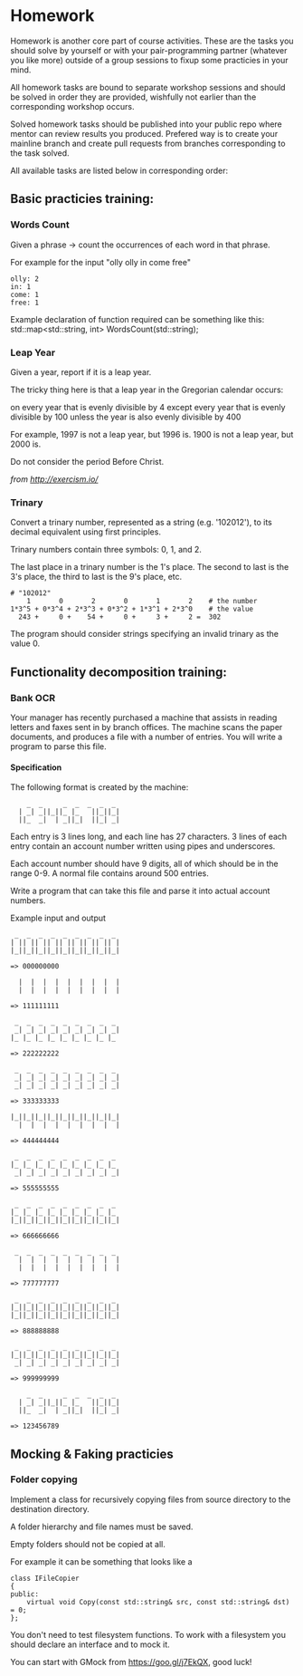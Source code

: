 # Homework

Homework is another core part of course activities. These are the tasks you should solve by yourself or with your pair-programming partner (whatever you like more) outside of a group sessions to fixup some practicies in your mind.

All homework tasks are bound to separate workshop sessions and should be solved in order they are provided, wishfully not earlier than the corresponding workshop occurs.

Solved homework tasks should be published into your public repo where mentor can review results you produced. Prefered way is to create your mainline branch and create pull requests from branches corresponding to the task solved.

All available tasks are listed below in corresponding order:

## Basic practicies training:
### Words Count

Given a phrase -> count the occurrences of each word in that phrase.

For example for the input "olly olly in come free"

```
olly: 2
in: 1
come: 1
free: 1
```

Example declaration of function required can be something like this:
std::map<std::string, int> WordsCount(std::string);

### Leap Year

Given a year, report if it is a leap year.

The tricky thing here is that a leap year in the Gregorian calendar occurs:

on every year that is evenly divisible by 4
  except every year that is evenly divisible by 100
    unless the year is also evenly divisible by 400

For example, 1997 is not a leap year, but 1996 is. 1900 is not a leap year, but 2000 is.

Do not consider the period Before Christ. 

_from http://exercism.io/_

### Trinary

Convert a trinary number, represented as a string (e.g. '102012'), to its decimal equivalent using first principles.

Trinary numbers contain three symbols: 0, 1, and 2.

The last place in a trinary number is the 1's place. The second to last is the 3's place, the third to last is the 9's place, etc.
```
# "102012"
    1       0       2       0       1       2    # the number
1*3^5 + 0*3^4 + 2*3^3 + 0*3^2 + 1*3^1 + 2*3^0    # the value
  243 +     0 +    54 +     0 +     3 +     2 =  302
```
The program should consider strings specifying an invalid trinary as the value 0.

## Functionality decomposition training:

### Bank OCR

Your manager has recently purchased a machine that assists in reading letters and faxes sent in by branch offices.
The machine scans the paper documents, and produces a file with a number of entries. You will write a program to parse this file.

#### Specification

The following format is created by the machine:
```
    _  _     _  _  _  _  _
  | _| _||_||_ |_   ||_||_|
  ||_  _|  | _||_|  ||_| _|
```
Each entry is 3 lines long, and each line has 27 characters. 3 lines of each entry contain an account number written using pipes and underscores.

Each account number should have 9 digits, all of which should be in the range 0-9. A normal file contains around 500 entries.

Write a program that can take this file and parse it into actual account numbers.

Example input and output
```
 _  _  _  _  _  _  _  _  _
| || || || || || || || || |
|_||_||_||_||_||_||_||_||_|

=> 000000000

  |  |  |  |  |  |  |  |  |
  |  |  |  |  |  |  |  |  |

=> 111111111

 _  _  _  _  _  _  _  _  _
 _| _| _| _| _| _| _| _| _|
|_ |_ |_ |_ |_ |_ |_ |_ |_

=> 222222222

 _  _  _  _  _  _  _  _  _
 _| _| _| _| _| _| _| _| _|
 _| _| _| _| _| _| _| _| _|

=> 333333333

|_||_||_||_||_||_||_||_||_|
  |  |  |  |  |  |  |  |  |

=> 444444444

 _  _  _  _  _  _  _  _  _
|_ |_ |_ |_ |_ |_ |_ |_ |_
 _| _| _| _| _| _| _| _| _|

=> 555555555

 _  _  _  _  _  _  _  _  _
|_ |_ |_ |_ |_ |_ |_ |_ |_
|_||_||_||_||_||_||_||_||_|

=> 666666666

 _  _  _  _  _  _  _  _  _
  |  |  |  |  |  |  |  |  |
  |  |  |  |  |  |  |  |  |

=> 777777777

 _  _  _  _  _  _  _  _  _
|_||_||_||_||_||_||_||_||_|
|_||_||_||_||_||_||_||_||_|

=> 888888888

 _  _  _  _  _  _  _  _  _
|_||_||_||_||_||_||_||_||_|
 _| _| _| _| _| _| _| _| _|

=> 999999999

    _  _     _  _  _  _  _
  | _| _||_||_ |_   ||_||_|
  ||_  _|  | _||_|  ||_| _|

=> 123456789
```

## Mocking & Faking practicies

### Folder copying

Implement a class for recursively copying files from source directory to the destination directory.

A folder hierarchy and file names must be saved.

Empty folders should not be copied at all.

For example it can be something that looks like a

```
class IFileCopier
{
public:
	virtual void Copy(const std::string& src, const std::string& dst) = 0;
};
```

You don't need to test filesystem functions.
To work with a filesystem you should declare an interface and to mock it.

You can start with GMock from https://goo.gl/j7EkQX, good luck!

